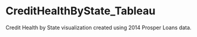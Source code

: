 # CreditHealthByState_Tableau
Credit Health by State visualization created using 2014 Prosper Loans data.
